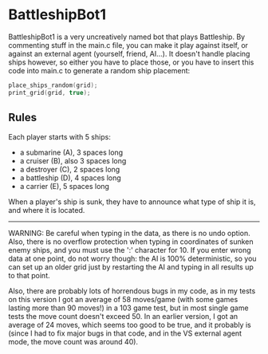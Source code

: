 # BattleshipBot1

BattleshipBot1 is a very uncreatively named bot that plays Battleship. By commenting stuff in the main.c file, you can make it play against itself, or against an external agent (yourself, friend, AI...).
It doesn't handle placing ships however, so either you have to place those, or you have to insert this code into main.c to generate a random ship placement:
```c
place_ships_random(grid);
print_grid(grid, true);
```

## Rules
Each player starts with 5 ships:
- a submarine (A), 3 spaces long
- a cruiser (B), also 3 spaces long
- a destroyer (C), 2 spaces long
- a battleship (D), 4 spaces long
- a carrier (E), 5 spaces long

When a player's ship is sunk, they have to announce what type of ship it is, and where it is located.

---
WARNING: Be careful when typing in the data, as there is no undo option. Also, there is no overflow protection when typing in coordinates of sunken enemy ships, and you must use the ':' character for 10.
If you enter wrong data at one point, do not worry though: the AI is 100% deterministic, so you can set up an older grid just by restarting the AI and typing in all results up to that point.


Also, there are probably lots of horrendous bugs in my code, as in my tests on this version I got an average of 58 moves/game (with some games lasting more than 90 moves!) in a 103 game test, but in most single game tests the move count doesn't exceed 50. In an earlier version, I got an average of 24 moves, which seems too good to be true, and it probably is (since I had to fix major bugs in that code, and in the VS external agent mode, the move count was around 40).
